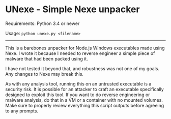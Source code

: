 # UNexe - Simple Nexe unpacker

Requirements: Python 3.4 or newer

Usage: `python unexe.py <filename>`


___

This is a barebones unpacker for Node.js Windows executables made using Nexe. I wrote it because I needed to reverse engineer a simple piece of malware that had been packed using it.

I have not tested it beyond that, and robustness was not one of my goals. Any changes to Nexe may break this.

As with any analysis tool, running this on an untrusted executable is a security risk. It is possible for an attacker to craft an executable specifically designed to exploit this tool. If you want to do reverse engineering or malware analysis, do that in a VM or a container with no mounted volumes. Make sure to properly review everything this script outputs before agreeing to any prompts. 

